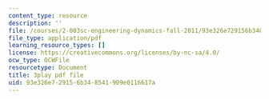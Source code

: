 ```yaml
---
content_type: resource
description: ''
file: /courses/2-003sc-engineering-dynamics-fall-2011/93e326e729156b348541909e0116617a_wERH7LtoUuE.pdf
file_type: application/pdf
learning_resource_types: []
license: https://creativecommons.org/licenses/by-nc-sa/4.0/
ocw_type: OCWFile
resourcetype: Document
title: 3play pdf file
uid: 93e326e7-2915-6b34-8541-909e0116617a
---
```

